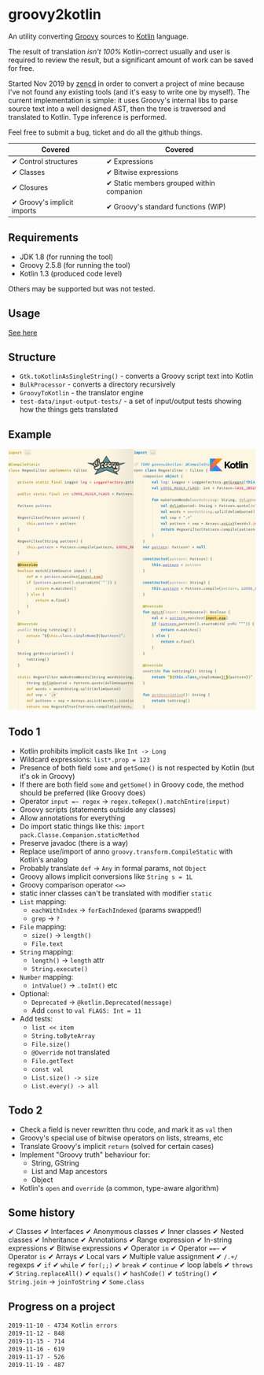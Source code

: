 # groovy2kotlin

An utility converting [Groovy](http://groovy-lang.org/) sources to [Kotlin](https://kotlinlang.org/) language.

The result of translation *isn't 100%* Kotlin-correct usually and user is required to review the result,
but a significant amount of work can be saved for free.

Started Nov 2019 by [zencd](https://github.com/zencd) in order to convert a project of mine
because I've not found any existing tools (and it's easy to write one by myself).
The current implementation is simple: it uses Groovy's internal
libs to parse source text into a well designed AST, then the tree is traversed and
translated to Kotlin. Type inference is performed.

Feel free to submit a bug, ticket and do all the github things.

| Covered  | Covered
|----------|------------- 
| ✔ Control structures | ✔ Expressions
| ✔ Classes            | ✔ Bitwise expressions
| ✔ Closures           | ✔ Static members grouped within companion
| ✔ Groovy's implicit imports | ✔ Groovy's standard functions (WIP)

## Requirements

- JDK 1.8 (for running the tool)
- Groovy 2.5.8 (for running the tool)
- Kotlin 1.3 (produced code level)

Others may be supported but was not tested.

## Usage

[See here](USAGE.md)

## Structure

- `Gtk.toKotlinAsSingleString()` - converts a Groovy script text into Kotlin
- `BulkProcessor` - converts a directory recursively
- `GroovyToKotlin` - the translator engine
- `test-data/input-output-tests/` - a set of input/output tests showing how the things gets translated

## Example

![demo comparison](demo2.png)

## Todo 1

- Kotlin prohibits implicit casts like `Int -> Long`
- Wildcard expressions: `list*.prop = 123`
- Presence of both field `some` and `getSome()` is not respected by Kotlin (but it's ok in Groovy)
- If there are both field `some` and `getSome()` in Groovy code, the method should be preferred (like Groovy does)
- Operator `input =~ regex` -> `regex.toRegex().matchEntire(input)`
- Groovy scripts (statements outside any classes)
- Allow annotations for everything
- Do import static things like this: `import pack.Classe.Companion.staticMethod`
- Preserve javadoc (there is a way)
- Replace use/import of anno `groovy.transform.CompileStatic` with Kotlin's analog
- Probably translate `def` → `Any` in formal params, not `Object`
- Groovy allows implicit conversions like `String s = 1L`
- Groovy comparison operator `<=>`
- static inner classes can't be translated with modifier `static`
- `List` mapping:
    - `eachWithIndex` → `forEachIndexed` (params swapped!)
    - `grep` → `?`
- `File` mapping:
    - `size()` → `length()`
    - `File.text`
- `String` mapping:
    - `length()` → `length` attr
    - `String.execute()`
- `Number` mapping:
    - `intValue()` → `.toInt()` etc
- Optional:
    - `Deprecated` -> `@kotlin.Deprecated(message)`
    - Add `const` to `val FLAGS: Int = 11`
- Add tests:
    - `list << item`
    - `String.toByteArray`
    - `File.size()`
    - `@Override` not translated
    - `File.getText`
    - `const val`
    - `List.size() -> size`
    - `List.every() -> all`

## Todo 2

- Check a field is never rewritten thru code, and mark it as `val` then
- Groovy's special use of bitwise operators on lists, streams, etc
- Translate Groovy's implicit `return` (solved for certain cases)
- Implement "Groovy truth" behaviour for:
    - String, GString
    - List and Map ancestors
    - Object
- Kotlin's `open` and `override` (a common, type-aware algorithm)

## Some history

✔ Classes ✔ Interfaces
✔ Anonymous classes 
✔ Inner classes ✔ Nested classes
✔ Inheritance
✔ Annotations
✔ Range expression
✔ In-string expressions
✔ Bitwise expressions
✔ Operator `in`
✔ Operator `==~`
✔ Operator `is`
✔ Arrays
✔ Local vars
✔ Multiple value assignment
✔ `/.+/` regexps
✔ `if`
✔ `while`
✔ `for(;;)`
✔ `break` ✔ `continue`
✔ loop labels
✔ `throws`
✔ `String.replaceAll()`
✔ `equals()`
✔ `hashCode()`
✔ `toString()`
✔ `String.join` → `joinToString` 
✔ `Some.class`

## Progress on a project

	2019-11-10 - 4734 Kotlin errors
	2019-11-12 - 848
    2019-11-15 - 714
    2019-11-16 - 619
    2019-11-17 - 526
    2019-11-19 - 487
